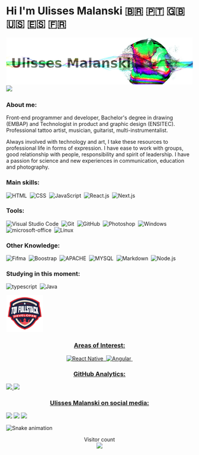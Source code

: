 # Hi I'm Ulisses Malanski  🇧🇷 🇵🇹 🇬🇧 🇺🇸 🇪🇸 🇫🇷 

 <img src="logo-empuxo2.jpeg"> <img src="https://media.giphy.com/media/hvRJCLFzcasrR4ia7z/giphy.gif" width="25px"></b>
  
### About me:
<p>
    Front-end programmer and developer, Bachelor's degree in drawing (EMBAP) and Technologist in product and graphic design (ENSITEC). Professional tattoo artist, musician, guitarist, multi-instrumentalist.
<p>
    Always involved with technology and art, I take these resources to professional life in forms of expression. I have ease to work with groups, good relationship with people, responsibility and spirit of leadership. I have a passion for science and new experiences in communication, education and photography.

### Main skills:

![HTML](https://img.shields.io/badge/-HTML-0e3582?style=for-the-badge&logo=html5&labelColor=1f004e)&nbsp;
![CSS](https://img.shields.io/badge/-CSS-0e3582?style=for-the-badge&logo=CSS3&logoColor=1572B6&labelColor=1f004e)&nbsp;
![JavaScript](https://img.shields.io/badge/-JavaScript-0e3582?style=for-the-badge&logo=javascript&labelColor=1f004e)&nbsp;
![React.js](https://img.shields.io/badge/-React.js-0e3582?style=for-the-badge&logo=react&labelColor=1f004e)&nbsp;
![Next.js](https://img.shields.io/badge/-Next.js-0e3582?style=for-the-badge&logo=next.js&labelColor=1f004e)&nbsp;

### Tools:

![Visual Studio Code](https://img.shields.io/badge/-Visual%20Studio%20Code-0e3582?style=for-the-badge&logo=visual-studio-code&logoColor=007ACC&labelColor=1f004e)&nbsp;
![Git](https://img.shields.io/badge/-Git-0e3582?style=for-the-badge&logo=git&labelColor=1f004e)&nbsp;
![GitHub](https://img.shields.io/badge/-GitHub-0e3582?style=for-the-badge&logo=github&labelColor=1f004e)&nbsp;
![Photoshop](https://img.shields.io/badge/-Photoshop-0e3582?style=for-the-badge&logo=adobe-photoshop&labelColor=1f004e)&nbsp;
![Windows](https://img.shields.io/badge/-Windows-0e3582?style=for-the-badge&logo=windows&labelColor=1f004e)&nbsp;
![microsoft-office](https://img.shields.io/badge/-microsoft_office-0e3582?style=for-the-badge&logo=microsoft-office&labelColor=1f004e)&nbsp;
![Linux](https://img.shields.io/badge/-linux-0e3582?style=for-the-badge&logo=linux&labelColor=1f004e)&nbsp;

### Other Knowledge:

![Fifma](https://img.shields.io/badge/-figma-0e3582?style=for-the-badge&logo=figma&labelColor=1f004e)&nbsp;
![Boostrap](https://img.shields.io/badge/-boostrap-0e3582?style=for-the-badge&logo=bootstrap&labelColor=1f004e)&nbsp;
![APACHE](https://img.shields.io/badge/-APACHE-0e3582?style=for-the-badge&logo=apache&labelColor=1f004e)&nbsp;
![MYSQL](https://img.shields.io/badge/-MYSQL-0e3582?style=for-the-badge&logo=MYSQL&labelColor=1f004e)&nbsp;
![Markdown](https://img.shields.io/badge/-Markdown-0e3582?style=for-the-badge&logo=markdown&labelColor=1f004e)&nbsp;
![Node.js](https://img.shields.io/badge/-Node.js-0e3582?style=for-the-badge&logo=node.js&labelColor=1f004e)&nbsp;

### Studying in this moment:
![typescript](https://img.shields.io/badge/-typescript-0e3582?style=for-the-badge&logo=typescript&labelColor=1f004e)&nbsp;
![Java](https://img.shields.io/badge/-Java-0e3582?style=for-the-badge&logo=java&labelColor=1f004e)&nbsp;
  
<a href="https://web.dio.me/" align="center">
<img alt="Bootcamp Badge" title="Bootcamp Badge" width="100px" src="https://github.com/malanski/toDoList/raw/main/TQIbadge.png">
</div> 
 
### Areas of Interest:

![React Native](https://img.shields.io/badge/-React_native-0e3582?style=for-the-badge&logo=react&labelColor=1f004e)&nbsp;
![Angular](https://img.shields.io/badge/-angular-0e3582?style=for-the-badge&logo=angular&labelColor=1f004e)&nbsp;
  

### GitHub Analytics:

<p align="left">
  <img height="145em" src="https://github-readme-stats.vercel.app/api?username=malanski&title_color=0e3582&icon_color=ff66c4&text_color=5ce1e6&bg_color=1f004e&border_color=whitec&show_icons=true"/>
  <img height="145em" src="https://github-readme-stats-eight-theta.vercel.app/api/top-langs/?username=malanski&layout=compact&title_color=0e3582&icon_color=ff66c4&text_color=5ce1e6&bg_color=1f004e&show_icons=true"/>
</p>

### Ulisses Malanski on social media:

<a href="https://www.linkedin.com/in/ulisses-malanski/"><img src="https://img.shields.io/badge/-Ulisses_Malanski-0077B5?style=for-the-badge&logo=Linkedin&logoColor=white"/></a>
 <a href = "mailto:malanskiwork@gmail.com"><img src="https://img.shields.io/badge/-malanskiwork@gmail.com-%23333?style=for-the-badge&logo=gmail&logoColor=white" target="_blank"></a>
<a href="https://instagram.com/ulissesmalanski_tattoo"><img src="https://img.shields.io/badge/-@ulissesmalanski_tattoo.oficial-E4405F?style=for-the-badge&logo=Instagram&logoColor=white"/></a>


</p>


![Snake animation](https://github.com/malanski/malanski/blob/output/github-contribution-grid-snake.svg)

<p align="center"> 
  Visitor count<br>
  <img src="https://profile-counter.glitch.me/malanski/count.svg" />
</p> 
